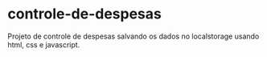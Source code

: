 # controle-de-despesas
Projeto de controle de despesas salvando os dados no localstorage usando html, css e javascript.
